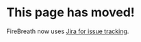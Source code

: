 # This page has moved! #

FireBreath now uses [Jira for issue tracking](http://jira.firebreath.org).